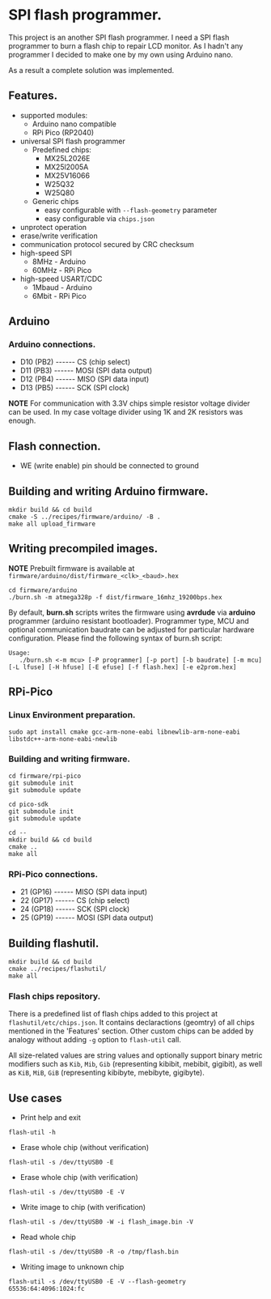 # SPI flash programmer.

This project is an another SPI flash programmer. I need a SPI flash programmer to burn a flash chip to repair LCD monitor. As I hadn't any programmer I decided to make one by my own using Arduino nano. 

As a result a complete solution was implemented.

## Features.
  * supported modules:
    * Arduino nano compatible
    * RPi Pico (RP2040)
  * universal SPI flash programmer
    * Predefined chips:
        * MX25L2026E
        * MX25l2005A
        * MX25V16066
        * W25Q32
        * W25Q80
    * Generic chips
        * easy configurable with ``--flash-geometry`` parameter
        * easy configurable via ``chips.json``
  * unprotect operation
  * erase/write verification
  * communication protocol secured by CRC checksum
  * high-speed SPI 
    * 8MHz - Arduino
    * 60MHz - RPi Pico
  * high-speed USART/CDC
    * 1Mbaud - Arduino
    * 6Mbit - RPi Pico

## Arduino

### Arduino connections.
  * D10 (PB2) ------ CS   (chip select)
  * D11 (PB3) ------ MOSI (SPI data output)
  * D12 (PB4) ------ MISO (SPI data input)
  * D13 (PB5) ------ SCK  (SPI clock)

**NOTE** For communication with 3.3V chips simple resistor voltage divider can be used. In my case voltage divider using 1K and 2K resistors was enough.

## Flash connection.
  * WE (write enable) pin should be connected to ground

## Building and writing Arduino firmware.
```
mkdir build && cd build
cmake -S ../recipes/firmware/arduino/ -B .
make all upload_firmware
```

## Writing precompiled images.

**NOTE** Prebuilt firmware is available at ``firmware/arduino/dist/firmware_<clk>_<baud>.hex``

```
cd firmware/arduino
./burn.sh -m atmega328p -f dist/firmware_16mhz_19200bps.hex
```

By default, **burn.sh** scripts writes the firmware using **avrdude** via **arduino** programmer (arduino resistant bootloader). Programmer type, MCU and optional communication baudrate can be adjusted for particular hardware configuration. Please find the following syntax of burn.sh script:

```
Usage:
   ./burn.sh <-m mcu> [-P programmer] [-p port] [-b baudrate] [-m mcu] [-L lfuse] [-H hfuse] [-E efuse] [-f flash.hex] [-e e2prom.hex]
```

## RPi-Pico

### Linux Environment preparation.

```
sudo apt install cmake gcc-arm-none-eabi libnewlib-arm-none-eabi libstdc++-arm-none-eabi-newlib
```

###  Building and writing firmware.

```
cd firmware/rpi-pico
git submodule init
git submodule update

cd pico-sdk
git submodule init
git submodule update

cd --
mkdir build && cd build
cmake ..
make all
```

### RPi-Pico connections.
  * 21 (GP16) ------ MISO (SPI data input)
  * 22 (GP17) ------ CS   (chip select)
  * 24 (GP18) ------ SCK  (SPI clock)
  * 25 (GP19) ------ MOSI (SPI data output)


## Building flashutil.
```
mkdir build && cd build
cmake ../recipes/flashutil/
make all
```

### Flash chips repository.
There is a predefined list of flash chips added to this project at ``flashutil/etc/chips.json``. It contains declaractions (geomtry) of all chips mentioned in the 'Features' section. 
Other custom chips can be added by analogy without adding ``-g`` option to ``flash-util`` call.

All size-related values are string values and optionally support binary metric modifiers such  as ``Kib``, ``Mib``, ``Gib`` (representing kibibit, mebibit, gigibit), as well as ``KiB``, ``MiB``, ``GiB`` (representing kibibyte, mebibyte, gigibyte).

## Use cases
  * Print help and exit
```
flash-util -h
```
  * Erase whole chip (without verification)
```
flash-util -s /dev/ttyUSB0 -E
```
  * Erase whole chip (with verification)
```
flash-util -s /dev/ttyUSB0 -E -V
```
  * Write image to chip (with verification)
```
flash-util -s /dev/ttyUSB0 -W -i flash_image.bin -V
```
  * Read whole chip
```
flash-util -s /dev/ttyUSB0 -R -o /tmp/flash.bin 
```
  * Writing image to unknown chip
```
flash-util -s /dev/ttyUSB0 -E -V --flash-geometry  65536:64:4096:1024:fc
```